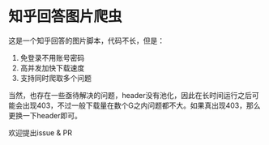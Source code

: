 # 知乎回答图片爬虫

这是一个知乎回答的图片脚本，代码不长，但是：

1. 免登录不用账号密码
2. 高并发加快下载速度
3. 支持同时爬取多个问题

当然，也存在一些亟待解决的问题，header没有池化，因此在长时间运行之后可能会出现403，不过一般下载量在数个G之内问题都不大。如果真出现403，那么更换一下header即可。

欢迎提出issue & PR